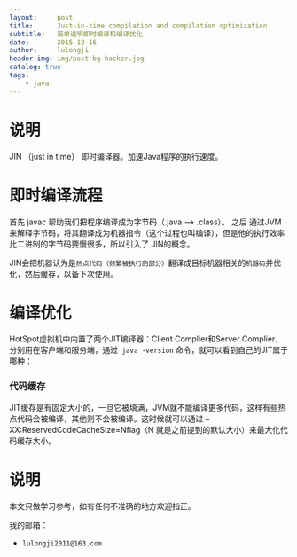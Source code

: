 ```yaml
---
layout:     post
title:      Just-in-time compilation and compilation optimization
subtitle:   简单说明即时编译和编译优化
date:       2015-12-16
author:     lulongji
header-img: img/post-bg-hacker.jpg
catalog: true
tags:
    - java
---
```


# 说明

JIN （just in time） 即时编译器。加速Java程序的执行速度。

# 即时编译流程

首先 javac 帮助我们把程序编译成为字节码（.java --> .class）。
之后 通过JVM来解释字节码，将其翻译成为机器指令（这个过程也叫编译），但是他的执行效率比二进制的字节码要慢很多，所以引入了 JIN的概念。

JIN会把机器认为是```热点代码（频繁被执行的部分）```翻译成目标机器相关的```机器码```并优化，然后缓存，以备下次使用。

# 编译优化

HotSpot虚拟机中内置了两个JIT编译器：Client Complier和Server Complier，分别用在客户端和服务端，通过``` java -version``` 命令，就可以看到自己的JIT属于哪种：


### 代码缓存

JIT缓存是有固定大小的，一旦它被填满，JVM就不能编译更多代码，这样有些热点代码会被编译，其他则不会被编译。这时候就可以通过 –XX:ReservedCodeCacheSize=Nflag（N 就是之前提到的默认大小）来最大化代码缓存大小。



# 说明

本文只做学习参考，如有任何不准确的地方欢迎指正。

我的邮箱：
- ```lulongji2011@163.com```
